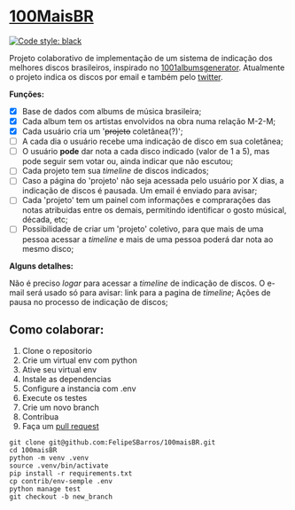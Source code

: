 # [100MaisBR](https://twitter.com/100maisBr)  

[![Code style: black](https://img.shields.io/badge/code%20style-black-000000.svg)](https://github.com/psf/black)  

Projeto colaborativo de implementação de um sistema de indicação dos melhores discos brasileiros, inspirado no [1001albumsgenerator](https://1001albumsgenerator.com/).
Atualmente o projeto indica os discos por email e também pelo [twitter](https://twitter.com/100maisBr).

**Funções:**  

- [X] Base de dados com albums de música brasileira;
- [X] Cada album tem os artistas envolvidos na obra numa relação M-2-M;
- [X] Cada usuário cria um '~~projeto~~ coletânea(?)';
- [ ] A cada dia o usuário recebe uma indicação de disco em sua coletânea;
- [ ] O usuário **pode** dar nota a cada disco indicado (valor de 1 a 5), mas pode seguir sem votar ou, ainda indicar que não escutou;
- [ ] Cada projeto tem sua *timeline* de discos indicados;
- [ ] Caso a página do 'projeto' não seja acessada pelo usuário por X dias, a indicação de discos é pausada. Um email é enviado para avisar;
- [ ] Cada 'projeto' tem um painel com informações e comprarações das notas atribuidas entre os demais, permitindo identificar o gosto músical, década, etc;
- [ ] Possibilidade de criar um 'projeto' coletivo, para que mais de uma pessoa acessar a *timeline* e mais de uma pessoa poderá dar nota ao mesmo disco;

**Alguns detalhes:**

Não é preciso *logar* para acessar a *timeline* de indicação de discos.
O e-mail será usado só para avisar: link para a pagina de *timeline*; Ações de pausa no processo de indicação de discos;


## Como colaborar:  

1. Clone o repositorio
2. Crie um virtual env com python
3. Ative seu virtual env
4. Instale as dependencias
5. Configure a instancia com  .env
6. Execute os testes
7. Crie um novo branch
8. Contribua
9. Faça um [pull request](https://docs.github.com/en/pull-requests/collaborating-with-pull-requests/proposing-changes-to-your-work-with-pull-requests/about-pull-requests)

```console
git clone git@github.com:FelipeSBarros/100maisBR.git
cd 100maisBR
python -m venv .venv
source .venv/bin/activate
pip install -r requirements.txt
cp contrib/env-semple .env
python manage test 
git checkout -b new_branch
```
